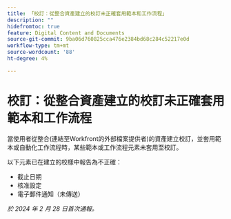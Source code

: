```yaml
---
title: 「校訂：從整合資產建立的校訂未正確套用範本和工作流程」
description: ""
hidefromtoc: true
feature: Digital Content and Documents
source-git-commit: 9ba06d760825cca476e2384bd68c284c52217e0d
workflow-type: tm+mt
source-wordcount: '88'
ht-degree: 4%

---
```



# 校訂：從整合資產建立的校訂未正確套用範本和工作流程

當使用者從整合(連結至Workfront的外部檔案提供者)的資產建立校訂，並套用範本或自動化工作流程時，某些範本或工作流程元素未套用至校訂。

以下元素已在建立的校樣中報告為不正確：

* 截止日期
* 核准設定
* 電子郵件通知（未傳送）

_於 2024 年 2 月 28 日首次通報。_
